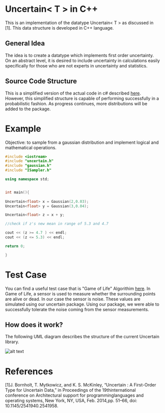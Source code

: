 # Uncertain< T > in C++ 

This is an implementation of the datatype Uncertain< T > as discussed in [1]. This data structure is developed in C++ language. 

## General Idea 

The idea is to create a datatype which implements first order uncertainty. On an abstract level, it is desired to include uncertainty in calculations easily specifically for those who are not experts in uncertainty and statistics. 

## Source Code Structure 

This is a simplified version of the actual code in c# described [here](https://github.com/klipto/Uncertainty/tree/dev/Uncertain). However, this simplified structure is capable of performing successfully in a probabilistic fashion. As progress continues, more distributions will be added to the package. 

# Example 

Objective: to sample from a gaussian distribution and implement logical and mathematical operations. 

```cpp
#include <iostream>
#include "uncertain.h"
#include "gaussian.h"
#include "ISampler.h"

using namespace std; 


int main(){
    
Uncertain<float> x = Gaussian(2,0.03);
Uncertain<float> y = Gaussian(3,0.04);

Uncertain<float> z = x + y; 

//check if z's new mean in range of 5.3 and 4.7 

cout << (z >= 4.7 ) << endl; 
cout << (z <= 5.3) << endl; 

return 0; 

}

```

# Test Case 

You can find a useful test case that is "Game of Life" Algorithim [here](https://github.com/dadi-vardhan/SDP/tree/master/SDP_Assignments/Game_of_life/game_of_life_Hammam). In Game of Life, a sensor is used to measure whether the surrounding points are alive or dead. In our case the sensor is noise. These values are simulated using our uncertain<T> package. Using our package, we were able to successfully tolerate the noise coming from the sensor measurements. 
    
## How does it work? 
The following UML diagram describes the structure of the current Uncertain<T> library. 
    
![alt text](https://raw.githubusercontent.com/dadi-vardhan/SDP/master/SDP_Assignments/Uncertain_T/cpp/UML.png)


# References 

[1]J. Bornholt, T. Mytkowicz, and K. S. McKinley, “Uncertain : A First-Order Type for Uncertain Data,” in Proceedings of the 19thinternational conference on Architectural support for programminglanguages and operating systems, New York, NY, USA, Feb. 2014,pp. 51–66, doi: 10.1145/2541940.2541958.
